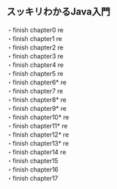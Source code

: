 ## スッキリわかるJava入門
・finish chapter0 re   
・finish chapter1 re   
・finish chapter2 re   
・finish chapter3 re   
・finish chapter4 re   
・finish chapter5 re   
・finish chapter6* re     
・finish chapter7 re    
・finish chapter8* re  
・finish chapter9* re   
・finish chapter10* re  
・finish chapter11* re   
・finish chapter12* re   
・finish chapter13* re   
・finish chapter14 re    
・finish chapter15  
・finish chapter16  
・finish chapter17  
